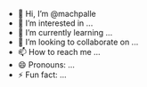 - 👋 Hi, I’m @machpalle
- 👀 I’m interested in ...
- 🌱 I’m currently learning ...
- 💞️ I’m looking to collaborate on ...
- 📫 How to reach me ...
- 😄 Pronouns: ...
- ⚡ Fun fact: ...

<!---
machpalle/machpalle is a ✨ special ✨ repository because its `README.md` (this file) appears on your GitHub profile.
You can click the Preview link to take a look at your changes.
--->
